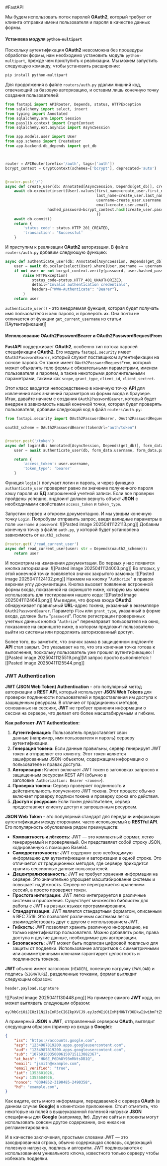 #FastAPI 

Мы будем использовать поток паролей **ОAuth2**, который требует от клиента отправки имени пользователя и пароля в качестве  данных формы.

#### Установка модуля `python-multipart`
Поскольку аутентификация **OAuth2** невозможна без процедуры обработки формы, нам необходимо установить модуль `python-multipart`, прежде чем приступить к реализации. Мы можем запустить следующую команду, чтобы установить расширение:
```powershell
pip install python-multipart
```

Для продолжения в файле `routers/auth.py` удалим лишний код, отвечающий за базовую авторизацию, и оставим лишь конечную точку создания пользователей:
```python
from fastapi import APIRouter, Depends, status, HTTPException
from sqlalchemy import select, insert
from typing import Annotated
from sqlalchemy.orm import Session
from passlib.context import CryptContext
from sqlalchemy.ext.asyncio import AsyncSession

from app.models.user import User
from app.schemas import CreateUser
from app.backend.db_depends import get_db



router = APIRouter(prefix='/auth', tags=['auth'])
bcrypt_context = CryptContext(schemes=['bcrypt'], deprecated='auto')


@router.post('/')
async def create_user(db: Annotated[AsyncSession, Depends(get_db)], create_user: CreateUser):
    await db.execute(insert(User).values(first_name=create_user.first_name,
                                         last_name=create_user.last_name,
                                         username=create_user.username,
                                         email=create_user.email,
                   hashed_password=bcrypt_context.hash(create_user.password),
                                         ))
    await db.commit()
    return {
        'status_code': status.HTTP_201_CREATED,
        'transaction': 'Successful'
    }
```
И приступим к реализации  **OAuth2** авторизации. В файле `routers/auth.py` добавим следующую функцию:
```python
async def authenticate_user(db: Annotated[AsyncSession, Depends(get_db)], username: str, password: str):
    user = await db.scalar(select(User).where(User.username == username))
    if not user or not bcrypt_context.verify(password, user.hashed_password) or user.is_active == False:
        raise HTTPException(
            status_code=status.HTTP_401_UNAUTHORIZED,
            detail="Invalid authentication credentials",
            headers={"WWW-Authenticate": "Bearer"},
        )
    return user
```
`authenticate_user()`  - это внедряемая функция, которая будет получать имя пользователя и хэш пароля, и проверять их. Она почти не отличается от функции `get_current_username` из статьи [[Аутентификация]]
#### Использование **OAuth2PasswordBearer** и **OAuth2PasswordRequestFrom**
**FastAPI** поддерживает **OAuth2**, особенно тип потока паролей спецификации **OAuth2**. Его модуль `fastapi.security` имеет `OAuth2PasswordBearer`, который служит поставщиком аутентификации на основе пароля. Он также имеет `OAuth2PasswordRequestFrom`, который может объявлять тело формы с обязательными параметрами, именем пользователя и паролем, а также некоторыми дополнительными параметрами, такими как `scope`, `grant_type`, `client_id`, `client_sectret`.

Этот класс вводится непосредственно в конечную точку **API** для извлечения всех значений параметров из формы входа в браузере. Итак, давайте начнем с создания `OAuth2PasswordBearer`, который будет внедрен в зависимость нашей конечной точки, которая будет проверять пользователя, добавим следующий код в файл `routers/auth.py`:
```python
from fastapi.security import OAuth2PasswordBearer, OAuth2PasswordRequestForm

oauth2_scheme = OAuth2PasswordBearer(tokenUrl="auth/token")


@router.post('/token')
async def login(db: Annotated[AsyncSession, Depends(get_db)], form_data: Annotated[OAuth2PasswordRequestForm, Depends()]):
    user = await authenticate_user(db, form_data.username, form_data.password)

    return {
        'access_token': user.username,
        'token_type': 'bearer'
    }
```
Функция `login()` получает логин и пароль, и через функцию `authanticate_user` проверяет равно ли значение полученного пароля хэшу пароля из **БД** запрошенной учетной записи. Если все проверки пройдены успешно, эндпоинт должен вернуть объект **JSON** с необходимыми свойствами `access_token` и `token_type`.

Запустим сервер и откроем документацию. И мы увидим конечную точку `Login`.
Попробуем  отправить запрос, введя валидные параметры в поле `username` и `password`:
![[Pasted image 20250411122113.png]]
Добавим конечную точку в файле `auth.py`, у которой будет установлена зависимость от `oauth2_scheme`:
```python
@router.get('/read_current_user')
async def read_current_user(user: str = Depends(oauth2_scheme)):
    return user
```
И посмотрим на изменения документации. Во первых у нас появится кнопка авторизации:
![[Pasted image 20250411124003.png]]
Во вторых, у этой конечной точки появляется значок закрытого замочка:
![[Pasted image 20250411124102.png]]
Нажмем на кнопку "`Authorize`" в правом верхнем углу документации. Кнопка вызовет появление встроенной формы входа, показанной на скриншоте ниже, которую мы можем использовать для тестирования нашего кода:
![[Pasted image 20250411124646.png]]
Мы видим, что форма входа **OAuth2** обнаруживает правильный **URL**-адрес токена, указанный в экземпляре `OAuth2PasswordBearer`. Параметр `Flow` или `grant_type`, указанный в форме входа, должен быть "`password`". После регистрации проверенных учетных данных кнопка "`Authrize`" перенаправит пользователя на окно, показанное на скриншоте ниже, в котором предложит пользователю выйти из системы или продолжить авторизованный доступ.

Более того, вы заметите, что значок замка в защищенном эндпоинте **API** стал закрыт. Это указывает на то, что эта конечная точка готова к выполнения, поскольку пользователь уже прошел аутентификацию:
![[Pasted image 20250411125519.png]]И запрос просто выполняется:
![[Pasted image 20250411125544.png]]

### JWT Authentication
**JWT (JSON Web Token) Authentication** - это популярный метод авторизации в **REST API**, который использует **JSON Web Tokens** для проверки подлинности пользователей и предоставления им доступа к защищенным ресурсам. В отличие от традиционных методов, основанных на сессиях, **JWT** не требует хранения информации о  сессии на сервере, что делает его более масштабируемым и гибким.

**Как работает JWT Authentication:**
1. **Аутентификация:** Пользователь предоставляет свои данные (например, имя пользователя и пароль) серверу аутентификации.
2. **Генерация токена:** Если данные правильны, сервер генерирует JWT токен и отправляет его клиенту. Этот токен является зашифрованным JSON-объектом, содержащим информацию о пользователе и правах доступа.
3. **Авторизация:** Клиент включает JWT токен в заголовках запросов к защищенным ресурсам REST API (обычно в заголовке  `Authorization: Bearer <токен>`).
4. **Проверка токена:** Сервер проверяет подлинность и действительность полученного JWT токена. Этот процесс обычно включает проверку подписи токена и проверку срока его действия.
5. **Доступ к ресурсам:** Если токен действителен, сервер предоставляет клиенту доступ к запрошенным ресурсам.

**JSON Web Token** - это популярный стандарт для передачи информации аутентификации между сторонами. часто используемый в **RESTful API**. Его популярность обусловлена рядом преимуществ:
- **Компактность и лёгкость:** JWT — это компактный формат, легко генерируемый и проверяемый. Он представляет собой строку JSON, кодированную с помощью Base64.
- **Самодостаточность:** JWT содержит всю необходимую информацию для аутентификации и авторизации в одной строке. Это отличается от традиционных методов, где серверу приходится хранить сессионные данные пользователей.
- **Децентрализованность:** JWT не требует хранения информации на сервере. Это значительно упрощает масштабирование системы и повышает надёжность. Сервер не перегружается хранением сессий, а просто проверяет токен.
- **Простота интеграции:** JWT легко интегрируется в различные системы и приложения. Существует множество библиотек для работы с JWT на разных языках программирования.
- **Стандартизация:** JWT является стандартным форматом, описанным в RFC 7519. Это позволяет различным системам легко взаимодействовать друг с другом с использованием JWT.
- **Гибкость:** JWT позволяет хранить различную информацию, не только идентификатор пользователя. Можно добавлять роли, права доступа и другие данные, необходимые для авторизации.
- **Безопасность:** JWT может быть подписан цифровой подписью для защиты от подделки. Использование алгоритмов с симметричными или асимметричными ключами гарантирует целостность и подлинность токенов.

**JWT** обычно имеет заголовок (`HEADER`), полезную нагрузку (`PAYLOAD`) и подпись (`SIGNATURE`), разделенные точками, формат выглядит следующим образом:
```
header.payload.signature
```
![[Pasted image 20250411130448.png]]
На примере самого **JWT** кода, он может выглядеть следующим образом:
```
eyJhbGciOiJIUzI1NiIsInR5cCI6IkpXVCJ9.eyJzdWIiOiIxMjM0NTY3ODkwIiwibmFtZSI6IkpvaG4gRG9lIiwiaWF0IjoxNTE2MjM5MDIyfQ.SflKxwRJSMeKKF2QT4fwpMeJf36POk6yJV_adQssw5c
```
А примерный **JSON** в **JWT**, отправленный сервером **OAuth**, выглядит следующим образом (пример из входа в **Google**):
```JSON
{
    "iss": "https://accounts.google.com",
    "azp": "1234987819200.apps.googleusercontent.com",
    "aud": "1234987819200.apps.googleusercontent.com",
    "sub": "10769150350006150715113082367",
    "at_hash": "HK6E_P6Dh8Y93mRNtsDB1Q",
    "email": "jsmith@example.com",
    "email_verified": "true",
    "iat": 1353601026,
    "exp": 1353604926,
    "nonce": "0394852-3190485-2490358",
    "hd": "example.com",
}
```
Как видите, есть много информации, передаваемой с сервера **OAuth** (в данном случае **Google**) в клиентское приложение. Стоит отметить, что некоторые из полей в вышеуказанной полезной нагрузки **JSON** специфичны для **Google** (например, **hr**). Другие сайты и проекты могут использовать совсем другое содержание, оно никак не регламентированно.

И в качестве заключения, простыми словами JWT — это закодированная строка, обычно содержащая словарь, содержащий полезную нагрузку, подпись и алгоритм. JWT подписываются с использованием уникального ключа, известного только серверу чтобы избежать подделки.